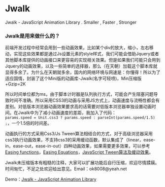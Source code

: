Jwalk
=====
Jwalk - JavaScript Animation Library . Smaller , Faster , Stronger

<h3>Jwalk是用来做什么的？</h3>
<p>前端开发过程中经常会用到一些动画效果，比如某个div的放大，缩小，左右移动，实现这些效果都是通过Js设置元素的style样式，我们可能会借助Jquery或者其他脚本库提供的动画接口来更容易的实现相关效果。但是如果我们可能只会用到Jquery的动画效果，以及一些简单的选择器，那么（在天朝）加载这个脚本库就显得多余了。为什么在天朝就多余，国内的网络环境与网速是：你懂得！所以为了适应国情，封装了这个Mini版的动画库-Jwalk(名字可轻喷)，Min压缩版+Gzip=2K</p>
<p>所以时间单位都为ms，由于脚本计时器是队列执行方式，可能会产生阻塞问题导致时间不准确。所以采用CSS3的动画与采用JS方式上，动画速度与流畅性都会有差别。对低版本浏览器动画效果要求高的话需要对低版本浏览器单独设置动画时间。在Jwalk中为了减小动画速度的差距，我加入了代码：<br/><code>params.speed = Unit.css3 ? params.speed : parseInt(params.speed/1.5) ;</code>，一个1.5倍的时间差。</p>
<p>动画执行的方式采用Css3/Js Tween算法相结合的方式，对于高级浏览器采用css3执行动画效果，不支持css3的采用缓动函数，默认集成了（linear，ease-in，ease-out，ease-in-out）四种动画效果，如果需要更多效果，可以参考<a href="http://easings.net/zh-cn" target="_blank">Easing functions</a>，<a href="http://www.gizma.com/easing/" target="_blank">Easing Equations</a>，<a href="http://www.cnblogs.com/cloudgamer/archive/2009/01/06/Tween.html" target="_blank">JavaScript Tween算法及缓动效果</a>。</p>
<p>Jwalk未压缩版本有粗糙的注释，大家可以扩展功能后自行压缩，欢迎尽情蹂躏。<br/>时间匆忙，不足之处欢迎给出意见。Email：ok8008@yeah.net</p>

Demo：<a href="http://liutian1937.github.io/Jwalk/" target="_blank">Jwalk - JavaScript Animation Library</a>